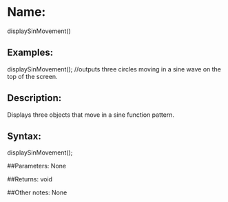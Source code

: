 # Name:
displaySinMovement() 

## Examples:
displaySinMovement(); //outputs three circles moving in a sine wave on the top of the screen.

## Description:
Displays three objects that move in a sine function pattern.

## Syntax:
displaySinMovement();

##Parameters: 
None

##Returns:
void

##Other notes:
None